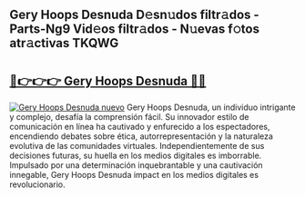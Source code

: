 ## Gery Hoops Desnuda D𝚎sn𝚞dos filtr𝚊dos - Parts-Ng9 Vid𝚎os filtr𝚊dos - N𝚞evas f𝚘tos atr𝚊ctivas TKQWG

# <h2><a href="http://mbbnc0c.tromn.icu/?c=Gery+Hoops+Desnuda">🔗👉👉👉 Gery Hoops Desnuda 🔗🔗</a></h2>

[![Gery Hoops Desnuda nuevo](https://i.imgur.com/pEAQMta.gif)](http://mbbnc0c.tromn.icu/?c=Gery+Hoops+Desnuda)
Gery Hoops Desnuda, un individuo intrigante y complejo, desafía la comprensión fácil. Su innovador estilo de comunicación en línea ha cautivado y enfurecido a los espectadores, encendiendo debates sobre ética, autorrepresentación y la naturaleza evolutiva de las comunidades virtuales. Independientemente de sus decisiones futuras, su huella en los medios digitales es imborrable. Impulsado por una determinación inquebrantable y una cautivación innegable, Gery Hoops Desnuda impact en los medios digitales es revolucionario.

